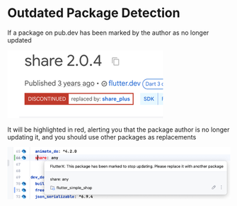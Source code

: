 # Outdated Package Detection

If a package on pub.dev has been marked by the author as no longer updated

![image_18.png](../../assets/images/image_18.png)

It will be highlighted in red, alerting you that the package author is no longer updating it, and you should use other packages as replacements

![image_19.png](../../assets/images/image_19.png)
